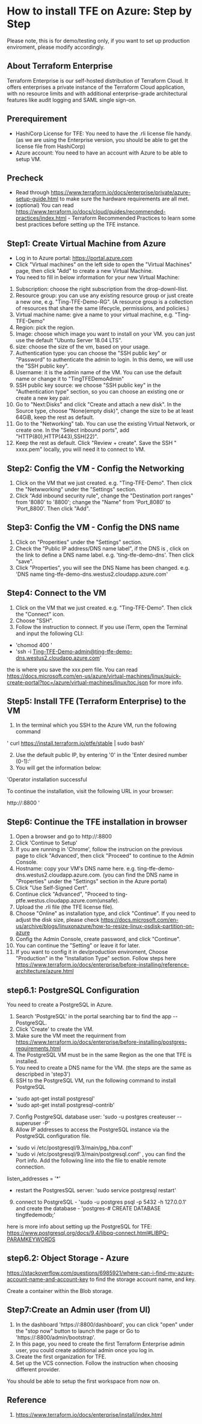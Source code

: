 # How to install TFE on Azure: Step by Step
Please note, this is for demo/testing only, if you want to set up production enviroment, please modify accordingly.

## About Terraform Enterprise
Terraform Enterprise is our self-hosted distribution of Terraform Cloud. It offers enterprises a private instance of the Terraform Cloud application, with no resource limits and with additional enterprise-grade architectural features like audit logging and SAML single sign-on.

## Prerequirement
* HashiCorp License for TFE: You need to have the .rli license file handy. (as we are using the Enterprise version, you should be able to get the license file from HashiCorp)
* Azure account: You need to have an account with Azure to be able to setup VM. 

## Precheck
* Read through https://www.terraform.io/docs/enterprise/private/azure-setup-guide.html to make sure the hardware requirements are all met.
* (optional) You can read https://www.terraform.io/docs/cloud/guides/recommended-practices/index.html - Terraform Recommended Practices to learn some best practices before setting up the TFE instance. 

## Step1: Create Virtual Machine from Azure
* Log in to Azure portal: https://portal.azure.com 
* Click "Virtual machines" on the left side to open the "Virtual Machines" page, then click "Add" to create a new Virtual Machine. 
* You need to fill in below information for your new Virtual Machine:
1. Subscription: choose the right subscription from the drop-downl-llist. 
2. Resource group: you can use any existing resource group or just create a new one, e.g. "Ting-TFE-Demo-RG". (A resource group is a collection of resources that share the same lifecycle, permissions, and policies.)
3. Virtual machine name: give a name to your virtual machine, e.g. "Ting-TFE-Demo"
4. Region: pick the region. 
5. Image: choose which image you want to install on your VM. you can just use the default "Ubuntu Server 18.04 LTS". 
6. size: choose the size of the vm, based on your usage. 
7. Authentication type: you can choose the "SSH public key" or "Password" to authenticate the admin to login. In this demo, we will use the "SSH public key". 
8. Username: it is the admin name of the VM. You can use the default name or change it to "TingTFEDemoAdmin"
9. SSH public key source: we choose "SSH public key" in the "Authentication type" section, so you can choose an existing one or create a new key pair. 
10. Go to "Next:Disks" and click "Create and attach a new disk". In the Source type, choose "None(empty disk)", change the size to be at least 64GiB, keep the rest as default.
11. Go to the "Networking" tab. You can use the existing Virtual Network, or create one. In the "Select inbound ports", add "HTTP(80),HTTP(443),SSH(22)".
12. Keep the rest as default. Click "Review + create". Save the SSH " xxxx.pem" locally, you will need it to connect to VM.

## Step2: Config the VM - Config the Networking
1. Click on the VM that we just created. e.g. "Ting-TFE-Demo". Then click the "Netwworking" under the "Settings" section. 
2. Click "Add inbound security rule", change the "Destination port ranges" from '8080' to '8800'; change the "Name" from 'Port_8080' to 'Port_8800'. Then click "Add".

## Step3: Config the VM - Config the DNS name
1. Click on "Properities" under the "Settings" section.
2. Check the "Public IP address/DNS name label", if the DNS is <none>, click on the link to define a DNS name label. e.g. 'ting-tfe-demo-dns'. Then click "save".
3. Click "Properties", you will see the DNS Name has been changed. e.g. 'DNS name
ting-tfe-demo-dns.westus2.cloudapp.azure.com'

## Step4: Connect to the VM
1. Click on the VM that we just created. e.g. "Ting-TFE-Demo". Then click the "Connect" icon.
2. Choose "SSH". 
3. Follow the instruction to connect. If you use iTerm, open the Terminal and input the following CLI:
* 'chomod 400 <private key path>'
* 'ssh -i <private key path> Ting-TFE-Demo-admin@ting-tfe-demo-dns.westus2.cloudapp.azure.com' 

the <private key path> is where you save the xxx.pem file. You can read https://docs.microsoft.com/en-us/azure/virtual-machines/linux/quick-create-portal?toc=/azure/virtual-machines/linux/toc.json for more info. 

## Step5: Install TFE (Terraform Enterprise) to the VM
1. In the terminal which you SSH to the Azure VM, run the following command 

' curl https://install.terraform.io/ptfe/stable | sudo bash'

2. Use the default public IP, by entering '0' in the 'Enter desired number (0-1):' 
3. You will get the information below: 

'Operator installation successful

To continue the installation, visit the following URL in your browser:

  http://<the Public IP address>:8800 ' 

## Step6: Continue the TFE installation in browser
1. Open a browser and go to http://<the Public IP address>:8800
2. Click 'Continue to Setup' 
3. If you are running in 'Chrome', follow the instrucion on the previous page to click "Advanced', then click "Proceed" to continue to the Admin Console.
4. Hostname: copy your VM's DNS name here. e.g. ting-tfe-demo-dns.westus2.cloudapp.azure.com. (you can find the DNS name in "Properties" under the "Settings" section in the Azure portal)
5. Click "Use Self-Signed Cert". 
6. Continue click "Advanced", "Proceed to ting-ptfe.westus.cloudapp.azure.com(unsafe).
7. Upload the .rli file (the TFE license file).
8. Choose "Online" as installation type, and click "Continue". If you need to adjust the disk size, please check https://docs.microsoft.com/en-us/archive/blogs/linuxonazure/how-to-resize-linux-osdisk-partition-on-azure
9. Config the Admin Console, create password, and click "Continue". 
10. You can continue the "Setting" or leave it for later. 
11. If you want to config it in dev/production enviroment, Choose "Production" in the "Installation Type" section. Follow steps here https://www.terraform.io/docs/enterprise/before-installing/reference-architecture/azure.html

## step6.1: PostgreSQL Configuration
You need to create a PostgreSQL in Azure. 
1. Search 'PostgreSQL' in the portal searching bar to find the app -- PostgreSQL.
2. Click 'Create' to create the VM.
3. Make sure the VM meet the requirment from https://www.terraform.io/docs/enterprise/before-installing/postgres-requirements.html 
4. The PostgreSQL VM must be in the same Region as the one that TFE is installed. 
5. You need to create a DNS name for the VM. (the steps are the same as descripbed in 'step3')
6. SSH to the PostgreSQL VM, run the following command to install PostgreSQL
* 'sudo apt-get install postgresql'
* 'sudo apt-get install postgresql-contrib' 

7. Config PostgreSQL database user: 'sudo -u postgres createuser --superuser <username> -P'
8. Allow IP addresses to access the PostgreSQL instance via the PostgreSQL configuration file. 
* 'sudo vi /etc/postgresql/9.3/main/pg_hba.conf'
* 'sudo vi /etc/postgresql/9.3/main/postgresql.conf' , you can find the Port info. Add the following line into the file to enable remote connection. 

listen_addresses = '*'
* restart the PostgresSQL server: 'sudo service postgresql restart'
9. connect to PostgreSQL - 'sudo -u postgres psql -p 5432 -h 127.0.0.1' and create the database - 'postgres-# CREATE DATABASE tingtfedemodb;' 

here is more info about setting up the PostgreSQL for TFE: https://www.postgresql.org/docs/9.4/libpq-connect.html#LIBPQ-PARAMKEYWORDS

## step6.2: Object Storage - Azure
https://stackoverflow.com/questions/6985921/where-can-i-find-my-azure-account-name-and-account-key to find the storage account name, and key. 

Create a container within the Blob storage.

## Step7:Create an Admin user (from UI)
1. In the dashboard 'https://<host name>:8800/dashboard', you can click "open" under the "stop now" button to launch the page or Go to 'https://<host name>:8800/admin/bootstrap'.
2. In this page, you need to create the first Terraform Enterprise admin user, you could create additional admin once you log in. 
3. Create the first organization for TFE. 
4. Set up the VCS connection. Follow the instruction when choosing different provider.

You should be able to setup the first workspace from now on.

## Reference
1. https://www.terraform.io/docs/enterprise/install/index.html 




